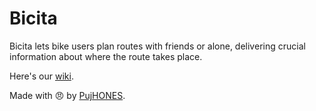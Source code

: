 # Bicita

Bicita lets bike users plan routes with friends or alone, delivering crucial information about where the route takes place.

Here's our [wiki](https://github.com/PUJCompMovM1730/Bicita/wiki).

Made with 😠 by [PujHONES](https://github.com/PUJCompMovM1730/Bicita/wiki/Members).
